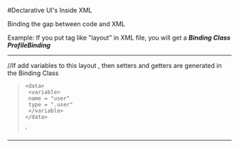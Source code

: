 #Declarative UI's Inside XML

Binding the gap between code and XML

Example:
If you put tag like "layout" in XML file, you will get a ***Binding Class ProfileBinding***

---
<!-- profile.xml -->
> <layout>
> <LinearLayout>
//If add variables to this layout , then setters and getters are generated in the Binding Class
>     <data>
>      <variable>
>      name = "user"
>      type = ".user"
>      </variable>
>     </data>
></LinearLayout>
></layout>'
---
